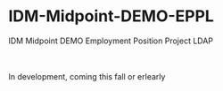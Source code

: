 # IDM-Midpoint-DEMO-EPPL
IDM Midpoint DEMO Employment Position Project LDAP

<br><br>
In development, coming this fall or erlearly
